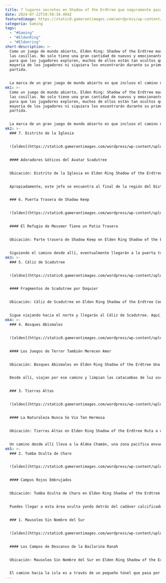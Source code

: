 ```yaml
---
title: 7 lugares secretos en Shadow of the Erdtree que seguramente pasaste por alto
date: 2024-07-22T19:59:34.494Z
featuredimage: https://static0.gamerantimages.com/wordpress/wp-content/uploads/wm/2024/07/featured-image-easy-to-miss-locations-in-elden-ring-shadow-of-the-erdtree.jpg?q=49&fit=crop&w=1100&h=618&dpr=2
categoria: Gaming
tags:
  - "#Gaming"
  - "#EldenRing"
  - "#Eldenring"
short-description: >-
  Como un juego de mundo abierto, Elden Ring: Shadow of the Erdtree marca todas
  las casillas. No solo tiene una gran cantidad de nuevos y emocionantes biomas
  para que los jugadores exploren, muchos de ellos están tan ocultos que la
  mayoría de los jugadores ni siquiera los encontrarán durante su primera
  partida.


  La marca de un gran juego de mundo abierto es que incluso el camino no recorrido vale la pena explorar, y eso es exactamente lo que Elden Ring logra. Tiene
mk1: >-
  Como un juego de mundo abierto, Elden Ring: Shadow of the Erdtree marca todas
  las casillas. No solo tiene una gran cantidad de nuevos y emocionantes biomas
  para que los jugadores exploren, muchos de ellos están tan ocultos que la
  mayoría de los jugadores ni siquiera los encontrarán durante su primera
  partida.


  La marca de un gran juego de mundo abierto es que incluso el camino no recorrido vale la pena explorar, y eso es exactamente lo que Elden Ring logra. Tiene muchas áreas ocultas dispersas por todos lados, lo cual es una ventaja para los jugadores que disfrutan explorando el mundo bellamente diseñado. Es muy fácil pasar por alto estas ubicaciones si no se observa el mapa con cuidado.
mk2: >-
  ### 7. Distrito de la Iglesia


  ![elden](https://static0.gamerantimages.com/wordpress/wp-content/uploads/2024/07/church-district-location-in-elden-ring-shadow-of-the-erdtree.jpg?q=70&fit=crop&w=1500&dpr=1 "elden")


  #### Adoradores Góticos del Avatar Scadutree


  Ubicación: Distrito de la Iglesia en Elden Ring Shadow of the Erdtree Lleva al Avatar Scadutree Se puede llegar a través de la aldea Bonny Aunque deja caer una reminiscencia, el Avatar Scadutree es un jefe opcional que se puede alcanzar atravesando muchos obstáculos. Es una manifestación de la Tierra de la Sombra y es un símbolo de adoración para los lugareños, con una iglesia dedicada.


  Apropiadamente, este jefe se encuentra al final de la región del Distrito de la Iglesia en el DLC. Para llegar allí, los jugadores deben viajar desde las Ruinas de Moorth, atravesar una cueva y llegar a la Aldea Bonny. Desde allí, deben seguir el camino hacia el norte, cubriendo una gran parte del mapa, para llegar al Distrito de la Iglesia. Después de terminar el área y resolver su crisis de agua, finalmente pueden llegar al jefe Avatar Scadutree.


  ### 6. Puerta Trasera de Shadow Keep


  ![elden](https://static0.gamerantimages.com/wordpress/wp-content/uploads/2024/07/back-of-shadow-keep-location-in-elden-ring-shadow-of-the-erdtree.jpg?q=70&fit=crop&w=1500&dpr=1 "elden")


  #### El Refugio de Messmer Tiene un Patio Trasero


  Ubicación: Parte trasera de Shadow Keep en Elden Ring Shadow of the Erdtree Ruta para llegar al Comandante Gaius, un usuario de magia gravitacional como Radahn Se puede llegar a través del Distrito de la Iglesia El lugar de descanso de otro jefe opcional de reminiscencia, llegar al sitio de gracia de la Puerta Trasera de Shadow Keep es relativamente fácil una vez que has desbloqueado el Distrito de la Iglesia. En lugar de preocuparse por resolver el problema del agua en el distrito de la iglesia, los jugadores necesitan usarlo como punto de salto y usar una serie de escaleras para regresar al Almacén en Shadow Keep.


  Siguiendo el camino desde allí, eventualmente llegarán a la puerta trasera de Shadow Keep, donde podrán luchar contra el Comandante Gaius, un jefe de reminiscencia con una carga particularmente difícil de esquivar que ha dejado a muchos jugadores frustrados.
mk3: >-
  ### 5. Cáliz de Scadutree


  ![eldne](https://static0.gamerantimages.com/wordpress/wp-content/uploads/2024/07/scadutree-chalice-location-in-elden-ring-shadow-of-the-erdtree.jpg?q=70&fit=crop&w=1500&dpr=1 "elden")


  #### Fragmentos de Scadutree por Doquier


  Ubicación: Cáliz de Scadutree en Elden Ring Shadow of the Erdtree Contiene cinco fragmentos de Scadutree Ubicado justo más allá de la arena del jefe Gaius Una vez que hayas matado al Comandante Gaius y reclamado tus despojos de guerra, no abandones la arena. Puede parecer tonto para cualquiera que haya explorado la región, pero no es sorprendente que muchas personas pasen por alto el hecho de que pueden seguir explorando los campos detrás de Shadow Keep después de que el jefe se haya ido.


  Sigue viajando hacia el norte y llegarás al Cáliz de Scadutree. Aquí, los jugadores encontrarán una sorprendente cantidad de Fragmentos de Scadutree, 5 para ser exactos. Así que derrotar al Comandante Gaius es recomendable porque no solo te da una reminiscencia y algunas runas, sino también los invaluables Fragmentos de Scadutree que hacen tu vida mucho más fácil en futuras batallas.
mk4: >-
  ### 4. Bosques Abismales


  ![elden](https://static0.gamerantimages.com/wordpress/wp-content/uploads/2024/07/abyssal-woods-location-in-elden-ring-shadow-of-the-erdtree.jpg?q=70&fit=crop&w=1500&dpr=1 "elden")


  #### Los Juegos de Terror También Merecen Amor


  Ubicación: Bosques Abismales en Elden Ring Shadow of the Erdtree Una ubicación secreta que se puede acceder desde una sección oculta de Shadow Keep Lleva a los jugadores a Midra, Señor de la Llama Frenética si pueden pasar furtivamente a los enemigos intocables. La área más espeluznante del juego, los Bosques Abismales, es extremadamente difícil de encontrar. Es una región completamente opcional que la mayoría de la gente pasará por alto simplemente porque es muy difícil de encontrar sin orientación. Después de derrotar al Hipopótamo Dorado, los jugadores deben explorar la fortaleza, encontrar una escalera secreta, pasar por una cascada, descubrir el secreto de una pintura y finalmente tomar el clásico ataúd de teletransportación de FromSoftware al Agujero de Riego del Castillo.


  Desde allí, viajan por ese camino y limpian las catacumbas de luz oscura, derrotando a un jefe en el proceso, para llegar a los Bosques Abismales. Allí, tienen que enfrentarse a una gran sección de sigilo sin Torrent y a enemigos intocables que deben ser evitados solo para llegar a Midra, Señor de la Llama Frenética oculto dentro de un castillo.


  ### 3. Tierras Altas


  ![elden](https://static0.gamerantimages.com/wordpress/wp-content/uploads/2024/07/hinterlands-location-in-elden-ring-shadow-of-the-erdtree.jpg?q=70&fit=crop&w=1500&dpr=1 "elden")


  #### La Naturaleza Nunca Se Vio Tan Hermosa


  Ubicación: Tierras Altas en Elden Ring Shadow of the Erdtree Ruta a una ruina de los Dedos así como la Aldea Chamán Se puede encontrar detrás de una estatua cerca del sitio de gracia de la Puerta Trasera de Shadow Keep Si llegar a un área secreta detrás de Shadow Keep no fue lo suficientemente emocionante para ti, Shadow of the Erdtree te tiene cubierto. A la derecha del sitio de gracia de la Puerta Trasera de Shadow Keep, hay una habitación con nada más que una estatua gigante y un mensaje. Si realizas el gesto O, Madre frente a la estatua, se abre para revelar un pasaje oculto que lleva a las Tierras Altas.


  Un camino desde allí lleva a la Aldea Chamán, una zona pacífica envuelta en una aura atemporal que tiene implicaciones de lore interesantes y algunos regalos, mientras que otro camino lleva a ruinas espeluznantes con dedos gigantes que sobresalen del suelo que son parte de una misión más grande que involucra al Conde Ymir que se encuentra en Manus Metyr.
mk5: >-
  ### 2. Tumba Oculta de Charo


  ![elden](https://static0.gamerantimages.com/wordpress/wp-content/uploads/2024/07/charo-s-hidden-grave-location-in-elden-ring-shadow-of-the-erdtree.jpg?q=70&fit=crop&w=1500&dpr=1 "elden")


  #### Campos Rojos Embrujados


  Ubicación: Tumba Oculta de Charo en Elden Ring Shadow of the Erdtree Uno de los lugares más visualmente impresionantes del juego Se puede alcanzar viajando sobre el cadáver gigante del dragón en el Gran Altar de la Comunión del Dragón Si encuentras los campos de flores azules de la Costa Cerúlea impresionantes y misteriosos, encontrarás las flores rojas que salpican el paisaje en la Tumba Oculta de Charo embrujantes e igualmente impresionantes. No tiene jefes de reminiscencia, pero tiene muchos botines para los jugadores y vistas increíbles para perderse.


  Puedes llegar a esta área oculta yendo detrás del cadáver calcificado del dragón gigante en el Gran Altar de la Comunión del Dragón. La mayoría de los jugadores no pensarán en ir sobre un cadáver sagrado, pero los Tarnished no deberían tener ninguna reserva sobre profanar dioses.


  ### 1. Mausoleo Sin Nombre del Sur


  ![elden](https://static0.gamerantimages.com/wordpress/wp-content/uploads/2024/07/southern-nameless-mausoleum-location-in-elden-ring-shadow-of-the-erdtree-1.jpg?q=70&fit=crop&w=1500&dpr=1 "elden")


  #### Los Campos de Descanso de la Bailarina Ranah


  Ubicación: Mausoleo Sin Nombre del Sur en Elden Ring Shadow of the Erdtree Contiene una pelea contra la Bailarina Ranah que deja caer la Espada Danzante de Ranah y un conjunto de armadura Se puede llegar a través de un túnel secreto debajo de un árbol que da a la isla Si te gusta mirar alrededor cuando exploras el mundo, o si te gusta mirar mapas y preguntarte cómo llegarías a regiones específicas, es posible que hayas notado una pequeña isla al sur en Shadow of the Erdtree que aparentemente no tiene conexión con la tierra principal, pero que se puede ver claramente con un edificio en la cima. Esa es la isla que alberga el Mausoleo Sin Nombre del Sur, y es muy fácil pasarla por alto.


  El camino hacia la isla es a través de un pequeño túnel que pasa por debajo del agua, cuya entrada está oculta bajo el borde de un saliente junto al árbol más cercano a la isla. Una vez allí, los jugadores pueden luchar contra la Bailarina Ranah, un jefe que deja caer la Espada Danzante de Ranah y un conjunto de armadura que aumenta su daño.
---
```


